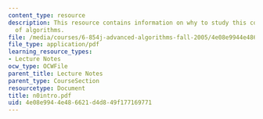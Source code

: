 ```yaml
---
content_type: resource
description: This resource contains information on why to study this course and varieties
  of algorithms.
file: /media/courses/6-854j-advanced-algorithms-fall-2005/4e08e9944e486621d4d849f177169771_n0intro.pdf
file_type: application/pdf
learning_resource_types:
- Lecture Notes
ocw_type: OCWFile
parent_title: Lecture Notes
parent_type: CourseSection
resourcetype: Document
title: n0intro.pdf
uid: 4e08e994-4e48-6621-d4d8-49f177169771
---
```

